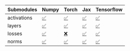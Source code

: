 | Submodules   | Numpy                                                                                                                           | Torch                                                                                                                           | Jax                                                                                                                             | Tensorflow                                                                                                                      |
|:-------------|:--------------------------------------------------------------------------------------------------------------------------------|:--------------------------------------------------------------------------------------------------------------------------------|:--------------------------------------------------------------------------------------------------------------------------------|:--------------------------------------------------------------------------------------------------------------------------------|
| activations  | <a href="https://github.com/unifyai/ivy/runs/8243993288?check_suite_focus=true" rel="noopener noreferrer" target="_blank">✅</a> | <a href="https://github.com/unifyai/ivy/runs/8243993728?check_suite_focus=true" rel="noopener noreferrer" target="_blank">✅</a> | <a href="https://github.com/unifyai/ivy/runs/8243994230?check_suite_focus=true" rel="noopener noreferrer" target="_blank">✅</a> | <a href="https://github.com/unifyai/ivy/runs/8243994791?check_suite_focus=true" rel="noopener noreferrer" target="_blank">✅</a> |
| layers       | <a href="https://github.com/unifyai/ivy/runs/8243993384?check_suite_focus=true" rel="noopener noreferrer" target="_blank">✅</a> | <a href="https://github.com/unifyai/ivy/runs/8243993847?check_suite_focus=true" rel="noopener noreferrer" target="_blank">✅</a> | <a href="https://github.com/unifyai/ivy/runs/8243994405?check_suite_focus=true" rel="noopener noreferrer" target="_blank">✅</a> | <a href="https://github.com/unifyai/ivy/runs/8243994905?check_suite_focus=true" rel="noopener noreferrer" target="_blank">✅</a> |
| losses       | <a href="https://github.com/unifyai/ivy/runs/8243993496?check_suite_focus=true" rel="noopener noreferrer" target="_blank">✅</a> | <a href="https://github.com/unifyai/ivy/runs/8243993991?check_suite_focus=true" rel="noopener noreferrer" target="_blank">❌</a> | <a href="https://github.com/unifyai/ivy/runs/8243994535?check_suite_focus=true" rel="noopener noreferrer" target="_blank">✅</a> | <a href="https://github.com/unifyai/ivy/runs/8243995012?check_suite_focus=true" rel="noopener noreferrer" target="_blank">✅</a> |
| norms        | <a href="https://github.com/unifyai/ivy/runs/8243993612?check_suite_focus=true" rel="noopener noreferrer" target="_blank">✅</a> | <a href="https://github.com/unifyai/ivy/runs/8243994122?check_suite_focus=true" rel="noopener noreferrer" target="_blank">✅</a> | <a href="https://github.com/unifyai/ivy/runs/8243994647?check_suite_focus=true" rel="noopener noreferrer" target="_blank">✅</a> | <a href="https://github.com/unifyai/ivy/runs/8243995152?check_suite_focus=true" rel="noopener noreferrer" target="_blank">✅</a> |